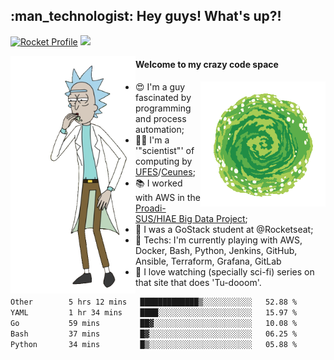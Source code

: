 
<h2> :man_technologist: Hey guys! What's up?!</h2>
                                                                         
[![Rocket Profile](https://img.shields.io/static/v1?label=Rocketseat&message=Profile&colorA=purple&color=black&logo=Rocket&logoColor=white)](https://app.rocketseat.com.br/me/elyabe)
<a href="https://www.linkedin.com/in/elyabe/"><img src="https://img.shields.io/badge/LinkedIn-informational?logo=linkedin"/></a>

<img align='left' src="https://raw.githubusercontent.com/Elyabe/Elyabe/master/images/rick-dancing.gif" width='200'>

                       
#### Welcome to my crazy code space 
<img align='right' src="https://raw.githubusercontent.com/Elyabe/elyabe/master/images/portal-3.gif" width='200'>

- :heart_eyes: I'm a guy fascinated by programming and process automation; 
- :office_worker: I'm a '"scientist"' of computing by [UFES](http://ufes.br)/[Ceunes](http://ceunes.ufes.br);
- :books: I worked with AWS in the [Proadi-SUS/HIAE Big Data Project](https://www.einstein.br/responsabilidade-social/atuacao-com-o-ministerio-da-saude/proadi-sus);
- :rocket: I was a GoStack student at @Rocketseat;
- :green_heart: Techs: I'm currently playing with AWS, Docker, Bash, Python, Jenkins, GitHub, Ansible, Terraform, Grafana, GitLab
- :movie_camera: I love watching (specially sci-fi) series on that site that does 'Tu-dooom'.

<!--START_SECTION:waka-->

```txt
Other        5 hrs 12 mins   █████████████▒░░░░░░░░░░░   52.88 %
YAML         1 hr 34 mins    ████░░░░░░░░░░░░░░░░░░░░░   15.97 %
Go           59 mins         ██▓░░░░░░░░░░░░░░░░░░░░░░   10.08 %
Bash         37 mins         █▓░░░░░░░░░░░░░░░░░░░░░░░   06.25 %
Python       34 mins         █▒░░░░░░░░░░░░░░░░░░░░░░░   05.88 %
```

<!--END_SECTION:waka-->
